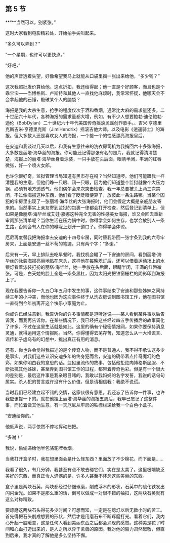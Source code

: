 ## 第 5 节

  **“**当然可以，别紧张。”

  这时大家看到电影精彩处，开始拍手尖叫起来。

  “多久可以弄到？”

  “一个星期，也许可以更快点。”

  “好吧，”

  他的声音透着失望，好像希望我马上就能从口袋里掏一张出来给他，“多少钱？”

  这次我照批发价算给他。这点折扣，我还给得起；他一直是个好顾客，而且也是个乖宝宝——当博格斯、卢斯特和其他人一直找他麻烦时，我常常怀疑，他哪天会不会拿起他的石锤，敲破某个人的脑袋？

  海报是我的大宗生意，抢手的程度仅次于酒和香烟，通常比大麻的需求量还多。二十世纪六十年代，各种海报的需求量都大增，例如，有不少人想要鲍勃·迪伦鲍勃·迪伦（BobDylan）二十世纪六十年代美国传奇摇滚民谣创作歌手。、吉米·亨德里克斯吉米·亨德里克斯（JimiHendrix）摇滚吉他大师。以及电影《逍遥骑士》的海报。但大多数人还是喜欢女人的海报，一个接一个的性感漂亮海报皇后。

  在安迪和我谈过几天以后，和我有生意往来的洗衣房司机为我捎回六十多张海报，大多数是丽塔·海华丝的海报。你可能还记得那张有名的照片，我就记得清清楚楚，海报上的丽塔·海华丝身着泳装，一只手放在头后面，眼睛半闭，丰满的红唇微张，好一个喷火女郎。

  也许你很好奇，监狱管理当局知道有黑市存在吗？当然知道啰。他们可能跟我一样清楚我的生意，但他们睁一只眼、闭一只眼，因为他们知道整个监狱就像个大压力锅，必须有地方透透气。他们偶尔会来次突击检查，我一年总要被关上两三次禁闭，不过像海报这种东西，他们看了眨眨眼便算了，放彼此一条生路嘛。当某个囚犯的牢房里出现了一张丽塔·海华丝的大张海报时，他们会假定大概是亲戚朋友寄来的。当然事实上亲友寄到监狱的包裹一律都会打开检查，然后登记到清单上，但如果是像丽塔·海华丝或艾娃·嘉娜这种完全无害的性感美女海报，谁又会回去重新审阅那张清单呢？当你生活在压力锅中时，你得学会如何生存，也学会放别人一条生路，否则会有人在你的喉咙上划开一道口子。你得学会体谅。

  厄尼再度替我把海报拿去安迪的十四号牢房，同时替我带回一张字条到我的六号牢房来，上面是安迪一丝不苟的笔迹，只有两个字：“多谢。”

  后来有一天，早上排队去吃早餐时，我找机会瞄了一下安迪的房间，看到丽塔·海华丝的泳装海报亮丽地贴在床头，这样他在每晚熄灯后，还可以借着运动场上的水银灯看着泳装打扮的丽塔·海华丝，她一手放在头后面，眼睛半闭，丰满的红唇微张。可是，白天她的脸上全是一条条黑杠，因为太阳光把铁窗栅栏的阴影印到海报上了。

  现在我要告诉你一九五〇年五月中发生的事，这件事结束了安迪和那些姊妹之间持续三年的小冲突，而他也因为这次事件终于从洗衣房调到图书馆工作，他在图书馆一直待到今年初离开这个快乐小家庭为止。

  你或许已经注意到，我告诉你的许多事情都是道听途说——某人看到某件事以后告诉我，而我再告诉你。在某些情况下，我已经把这些经过四五手传播后的故事简化了许多。不过在这里生活就是如此。这里的确有个秘密情报网，如果你要保持消息灵通，就得运用这个情报网。当然，你得懂得去芜存菁，知道怎么从一大堆谎言、谣传和子虚乌有的幻想中，挑出真正有用的消息。

  还有，你也许会觉得我描述的是个传奇人物，而不是普通人，我不得不承认这多少是事实。对我们这些认识安迪多年的终身犯而言，安迪的确带着点传奇魔幻的色彩，如果你明白我的意思的话。监狱里流传的故事，包括他拒绝向博格斯屈服、不断抵抗其他姊妹，甚至弄到图书馆工作的过程，都带着传奇色彩。但是有一个很大的差别是，最后这件事是我亲眼目睹的，我敢以我妈妈的名字发誓，我说的话句句属实。杀人犯的誓言或许没有什么价值，但是请相信我：我绝不说谎。

  当时我们已经建立起不错的交情，这家伙很有意思。我还忘了告诉你一件事，也许我应该提一下的。就在他挂上丽塔·海华丝的海报五周后，我早已忘记了这整件事，而忙着做其他生意。有一天厄尼从牢房的铁栅栏递给我一个白色小盒子。

  “安迪给你的。”

  他低声说，两手依然不停地挥动扫把。

  “多谢！”

  我说，偷偷递给他半包骆驼牌香烟。

  当我打开盒子时，我在想里面会是什么怪东西？里面放了不少棉花，而下面是……

  我看了很久，有几分钟，我甚至有点不敢去碰它们，实在是太美了。这里极端缺乏美好的东西，而真正令人遗憾的是，许多人甚至不怀念这些美丽的东西。

  盒子里是两块石英，两块都经过仔细琢磨，削成浮木的形状，石英中的硫化铁发出闪闪金光。如果不是那么重的话，倒可以做成一对很不错的袖扣，这两块石英就有这么对称精致。

  要琢磨这两块石头得花多少时间？可想而知，一定是在熄灯以后无数小时的苦工。首先得把石头削成想要的形状，然后才是用磨石布不断琢磨打光。看着它们，我内心升起一股暖意，这是任何人看到美丽东西之后都会涌现的感觉。这种美是花了时间和心血打造出来的，是人之所以异于禽兽的原因。我对他的毅力肃然起敬，但直到后来，我才真的了解他是多么坚持不懈。